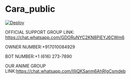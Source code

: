 # Cara_public

[![Deploy](https://www.herokucdn.com/deploy/button.png)](https://heroku.com/deploy)



OFFICIAL SUPPORT GROUP LINK: https://chat.whatsapp.com/GDORuNYC2KN8PiEYJ6CWm6

OWNER NUMBER:+917010084929

BOT NUMBER:+1 (616) 273-7890

OUR ANIME GROUP LINK:https://chat.whatsapp.com/IIIiQKSanm6AhRlgCsmdeb
